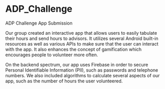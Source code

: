 # ADP_Challenge
ADP Challenge App Submission

Our group created an interactive app that allows users to easily tabulate their hours and send hours to advisors. It utilizes several Android built-in resources as 
well as various APIs to make sure that the user can interact with the app. It also enhances the concept of gamification which encourages people to volunteer more 
often. 

On the backend spectrum, our app uses Firebase in order to secure Personal Identifiable Information (PII), such as passwords and telephone numbers. We also included 
algorithms to calculate several aspects of our app, such as the number of hours the user volunteered.
